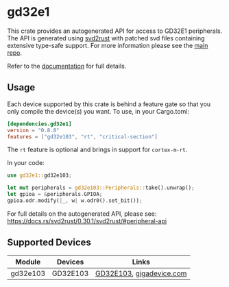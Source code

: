 # gd32e1
This crate provides an autogenerated API for access to GD32E1 peripherals.
The API is generated using [svd2rust] with patched svd files containing
extensive type-safe support. For more information please see the [main repo].

Refer to the [documentation] for full details.

[svd2rust]: https://github.com/japaric/svd2rust
[main repo]: https://github.com/gd32-rust/gd32-rs
[documentation]: https://docs.rs/gd32e1/latest/gd32e1/

## Usage
Each device supported by this crate is behind a feature gate so that you only
compile the device(s) you want. To use, in your Cargo.toml:

```toml
[dependencies.gd32e1]
version = "0.8.0"
features = ["gd32e103", "rt", "critical-section"]
```

The `rt` feature is optional and brings in support for `cortex-m-rt`.

In your code:

```rust
use gd32e1::gd32e103;

let mut peripherals = gd32e103::Peripherals::take().unwrap();
let gpioa = &peripherals.GPIOA;
gpioa.odr.modify(|_, w| w.odr0().set_bit());
```

For full details on the autogenerated API, please see:
https://docs.rs/svd2rust/0.30.1/svd2rust/#peripheral-api

## Supported Devices

| Module | Devices | Links |
|:------:|:-------:|:-----:|
| gd32e103 | GD32E103 | [GD32E103](https://www.gigadevice.com/manual/gd32e103xx-user-manual/), [gigadevice.com](https://www.gigadevice.com/products/microcontrollers/gd32/arm-cortex-m4/value-line/gd32e103-series/) |
